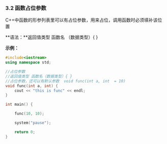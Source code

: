 ### 3.2 函数占位参数

C++中函数的形参列表里可以有占位参数，用来占位，调用函数时必须填补该位置

**语法：**返回值类型 函数名 （数据类型）{ }

**示例：**

```c++
#include<iostream>
using namespace std;

//占位参数
//返回值类型 函数名（数据类型）{ }
//占位参数，还可以有默认参数  void func(int a, int  = 10)
void func(int a, int) {
	cout << "this is func" << endl;
}

int main() {

	func(10, 10);

	system("pause");

	return 0;
}
```

